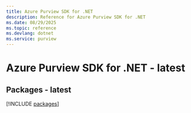 ```yaml
---
title: Azure Purview SDK for .NET
description: Reference for Azure Purview SDK for .NET
ms.date: 08/29/2025
ms.topic: reference
ms.devlang: dotnet
ms.service: purview
---
```

# Azure Purview SDK for .NET - latest
## Packages - latest
[!INCLUDE [packages](purview-index.md)]